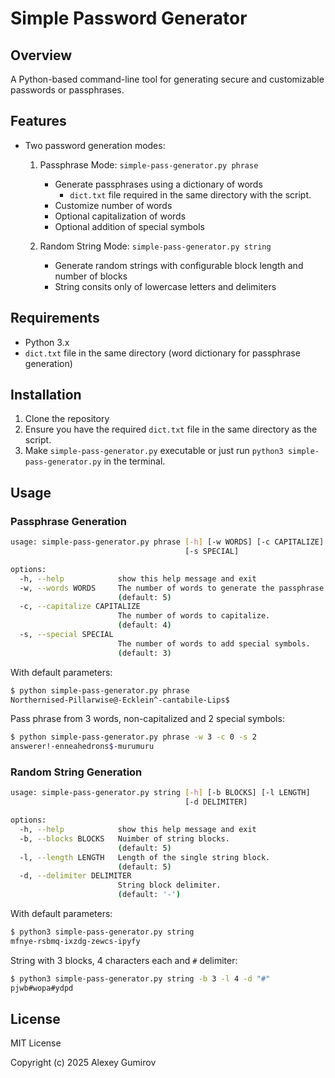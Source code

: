 # Simple Password Generator

## Overview

A Python-based command-line tool for generating secure and customizable passwords or passphrases.

## Features

- Two password generation modes:
  1. Passphrase Mode: `simple-pass-generator.py phrase`
     - Generate passphrases using a dictionary of words
        - `dict.txt` file required in the same directory with the script.
     - Customize number of words
     - Optional capitalization of words
     - Optional addition of special symbols

  2. Random String Mode: `simple-pass-generator.py string`
     - Generate random strings with configurable block length and number of blocks
     - String consits only of lowercase letters and delimiters

## Requirements

- Python 3.x
- `dict.txt` file in the same directory (word dictionary for passphrase generation)

## Installation

1. Clone the repository
2. Ensure you have the required `dict.txt` file in the same directory as the script.
3. Make `simple-pass-generator.py` executable or just run `python3 simple-pass-generator.py` in the terminal.

## Usage

### Passphrase Generation

```bash
usage: simple-pass-generator.py phrase [-h] [-w WORDS] [-c CAPITALIZE]
                                       [-s SPECIAL]

options:
  -h, --help            show this help message and exit
  -w, --words WORDS     The number of words to generate the passphrase.
                        (default: 5)
  -c, --capitalize CAPITALIZE
                        The number of words to capitalize.
                        (default: 4)
  -s, --special SPECIAL
                        The number of words to add special symbols.
                        (default: 3)
```

With default parameters:

```bash
$ python simple-pass-generator.py phrase
Northernised-Pillarwise@-Ecklein^-cantabile-Lips$
```

Pass phrase from 3 words, non-capitalized and 2 special symbols:

```bash
$ python simple-pass-generator.py phrase -w 3 -c 0 -s 2
answerer!-enneahedrons$-murumuru
```

### Random String Generation

```bash
usage: simple-pass-generator.py string [-h] [-b BLOCKS] [-l LENGTH]
                                       [-d DELIMITER]

options:
  -h, --help            show this help message and exit
  -b, --blocks BLOCKS   Nuimber of string blocks.
                        (default: 5)
  -l, --length LENGTH   Length of the single string block.
                        (default: 5)
  -d, --delimiter DELIMITER
                        String block delimiter.
                        (default: '-')
```

With default parameters:

```bash
$ python3 simple-pass-generator.py string
mfnye-rsbmq-ixzdg-zewcs-ipyfy
```

String with 3 blocks, 4 characters each and `#` delimiter:

```bash
$ python3 simple-pass-generator.py string -b 3 -l 4 -d "#"
pjwb#wopa#ydpd
```

## License

MIT License

Copyright (c) 2025 Alexey Gumirov
